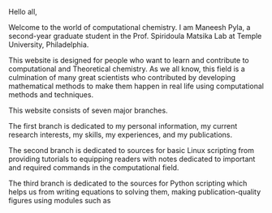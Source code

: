 Hello all,

Welcome to the world of computational chemistry.
I am Maneesh Pyla, a second-year graduate student in the Prof. Spiridoula Matsika Lab at Temple University, Philadelphia. 

This website is designed for people who want to learn and contribute to computational and Theoretical chemistry. As we all know, this field is a culmination of many great scientists who contributed by developing mathematical methods  to make them happen in real life using computational methods and techniques.

This website consists of seven major branches.
 
 The first branch is dedicated to my personal information, my current research interests, my skills, my experiences, and my publications.

 The second branch is dedicated to sources for basic Linux scripting from providing tutorials to equipping readers with notes dedicated to important and required commands in the computational field.

The third branch is dedicated to the sources for Python scripting which helps us from writing equations to solving them, making publication-quality figures using modules such as 

